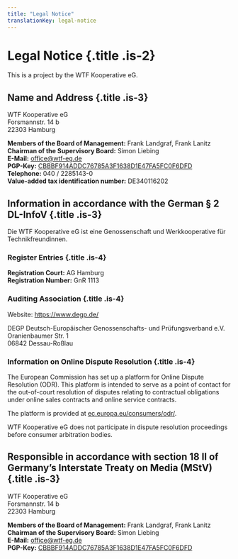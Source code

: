 ```yaml
---
title: "Legal Notice"
translationKey: legal-notice
---
```


# Legal Notice {.title .is-2}

This is a project by the WTF Kooperative eG.

## Name and Address {.title .is-3}

WTF Kooperative eG  
Forsmannstr. 14 b  
22303 Hamburg

**Members of the Board of Management:** Frank Landgraf, Frank Lanitz  
**Chairman of the Supervisory Board:** Simon Liebing  
**E-Mail:** office@wtf-eg.de  
**PGP-Key:** [CBBBF914ADDC76785A3F1638D1E47FA5FC0F6DFD](https://wtf-eg.de/gnupg/office.asc)  
**Telephone:** 040 / 2285143-0  
**Value-added tax identification number:** DE340116202

## Information in accordance with the German § 2 DL-InfoV {.title .is-3}

Die WTF Kooperative eG ist eine Genossenschaft und Werkkooperative für Technikfreundinnen.

### Register Entries {.title .is-4}

**Registration Court:** AG Hamburg  
**Registration Number:** GnR 1113

### Auditing Association {.title .is-4}

Website: https://www.degp.de/

DEGP Deutsch-Europäischer Genossenschafts- und Prüfungsverband e.V.  
Oranienbaumer Str. 1  
06842 Dessau-Roßlau

### Information on Online Dispute Resolution {.title .is-4}

The European Commission has set up a platform for Online Dispute Resolution (ODR). This platform is intended to serve as a point of contact for the out-of-court resolution of disputes relating to contractual obligations under online sales contracts and online service contracts.

The platform is provided at [ec.europa.eu/consumers/odr/](https://ec.europa.eu/consumers/odr/).

WTF Kooperative eG does not participate in dispute resolution proceedings before consumer arbitration bodies.


## Responsible in accordance with section 18 II of Germany’s Interstate Treaty on Media (MStV) {.title .is-3}

WTF Kooperative eG  
Forsmannstr. 14 b  
22303 Hamburg

**Members of the Board of Management:** Frank Landgraf, Frank Lanitz  
**Chairman of the Supervisory Board:** Simon Liebing  
**E-Mail:** office@wtf-eg.de  
**PGP-Key:** [CBBBF914ADDC76785A3F1638D1E47FA5FC0F6DFD](https://wtf-eg.de/gnupg/office.asc) 
